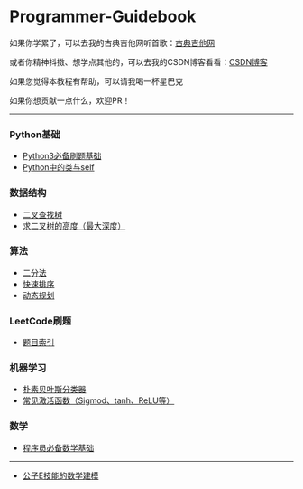 <script type="text/javascript" src="http://cdn.mathjax.org/mathjax/latest/MathJax.js?config=default"></script>

# Programmer-Guidebook

如果你学累了，可以去我的古典吉他网听首歌：[古典吉他网](https://classicalguitar.cn/)

或者你精神抖擞、想学点其他的，可以去我的CSDN博客看看：[CSDN博客](https://blog.csdn.net/fengyuesong)

如果您觉得本教程有帮助，可以请我喝一杯星巴克

如果你想贡献一点什么，欢迎PR！

***
### Python基础
- [Python3必备刷题基础](/Python基础/Python3.md)
- [Python中的类与self](/Python基础/Python中的类与self.md)


### 数据结构
- [二叉查找树](/数据结构/二叉查找树.md)
- [求二叉树的高度（最大深度）](/数据结构/求二叉树的高度（最大深度）.md)


### 算法
- [二分法](/算法/二分法.md)
- [快速排序](/算法/快速排序.md)
- [动态规划](/算法/动态规划.md)


### LeetCode刷题
- [题目索引](/LeetCode刷题/题目索引.md)


### 机器学习
- [朴素贝叶斯分类器](/机器学习/朴素贝叶斯分类器.md)
- [常见激活函数（Sigmod、tanh、ReLU等）](/机器学习/常见激活函数.md)

### 数学
- [程序员必备数学基础](/数学/程序员必备数学基础.md)


***

- [公子E技能的数学建模](/交叉学科/公子E技能的数学建模.md)
